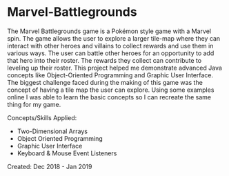 # Marvel-Battlegrounds
The Marvel Battlegrounds game is a Pokémon style game with a Marvel spin. The game allows the user to explore a larger tile-map where they can interact with other heroes and villains to collect rewards and use them in various ways. The user can battle other heroes for an opportunity to add that hero into their roster. The rewards they collect can contribute to leveling up their roster.
This project helped me demonstrate advanced Java concepts like Object-Oriented Programming and Graphic User Interface. The biggest challenge faced during the making of this game was the concept of having a tile map the user can explore. Using some examples online I was able to learn the basic concepts so I can recreate the same thing for my game.

Concepts/Skills Applied:
- Two-Dimensional Arrays
- Object Oriented Programming
- Graphic User Interface
- Keyboard & Mouse Event Listeners

Created: Dec 2018 - Jan 2019
